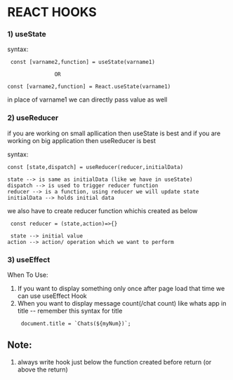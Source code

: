# REACT HOOKS 

### 1) useState
 
 syntax:
 ```
  const [varname2,function] = useState(varname1)

                OR

 const [varname2,function] = React.useState(varname1)
 ```

 in place of varname1 we can directly pass value as well

 ### 2) useReducer

if you are working on small apllication then useState is best and 
if you are working on big application then useReducer is best 

syntax:
```
const [state,dispatch] = useReducer(reducer,initialData)

state --> is same as initialData (like we have in useState)
dispatch --> is used to trigger reducer function
reducer --> is a function, using reducer we will update state 
initialData --> holds initial data
```

we also have to create reducer function whichis created as below
```
 const reducer = (state,action)=>{}

 state --> initial value 
action --> action/ operation which we want to perform
```

### 3) useEffect

When To Use:
1) If you want to display something only once after page load that time we can use useEffect Hook
2) When you want to display message count(/chat count) like whats app in title
   -- remember this syntax for title
   ```
    document.title = `Chats(${myNum})`;
    ```

## Note:
1) always write hook just below the function created before return (or above the return) 